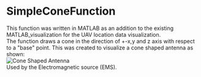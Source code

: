 # SimpleConeFunction
This function was written in MATLAB as an addition to the existing MATLAB_visualization for the UAV location data visualization.  
The function draws a cone in the direction of +-x,y and z axis with respect to a "base" point. This was created to visualize a cone shaped antenna as shown:    
![Cone Shaped Antenna](https://www.researchgate.net/profile/Dmitri_Moltchanov/publication/321020990/figure/fig1/AS:563804488847360@1511432873281/The-cone-antenna-radiation-pattern-model.png)  
Used by the Electromagnetic source (EMS).
